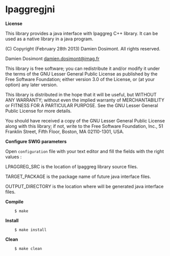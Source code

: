 lpaggregjni
===========


__License__

This library provides a java interface with lpaggreg C++ library.
It can be used as a native library in a java program.

(C) Copyright (February 28th 2013) Damien Dosimont. All rights reserved.

Damien Dosimont <damien.dosimont@imag.fr>

This library is free software; you can redistribute it and/or modify it
under the terms of the GNU Lesser General Public License as published by
the Free Software Foundation; either version 3.0 of the License, or
(at your option) any later version.

This library is distributed in the hope that it will be useful, but
WITHOUT ANY WARRANTY; without even the implied warranty of MERCHANTABILITY
or FITNESS FOR A PARTICULAR PURPOSE. See the GNU Lesser General Public
License for more details.

You should have received a copy of the GNU Lesser General Public
License along with this library; if not, write to the Free Software
Foundation, Inc., 51 Franklin Street, Fifth Floor, Boston, MA  02110-1301,
USA.

__Configure SWIG parameters__

Open `configuration` file with your text editor and fill the fields with the
right values :

LPAGGREG_SRC is the location of lpaggreg library source files.

TARGET_PACKAGE is the package name of future java interface files.

OUTPUT_DIRECTORY is the location where will be generated java interface files.



__Compile__

		$ make
		
__Install__

		$ make install
		
__Clean__

		$ make clean

